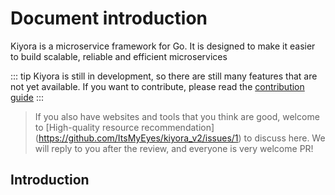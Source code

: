 # Document introduction

<!-- make documentation short introduction -->
Kiyora is a microservice framework for Go. It is designed to make it easier to build scalable, reliable and efficient microservices

::: tip
Kiyora is still in development, so there are still many features that are not yet available. If you want to contribute, please read the [contribution guide](https://github.com/ItsMyEyes/kiyora_v2)
:::

> If you also have websites and tools that you think are good, welcome to [High-quality resource recommendation] (https://github.com/ItsMyEyes/kiyora_v2/issues/1) to discuss here. We will reply to you after the review, and everyone is very welcome PR!

<script setup>
     import listNav from './favorites/list.ts'
</script>

## Introduction

<NavCard :navData=listNav />
